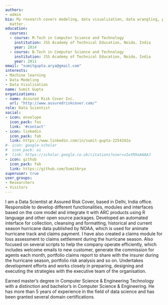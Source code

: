 ```yaml
---
authors:
- admin
bio: My research covers modeling, data visualization, data wrangling, portfolio analysis, report creation using statistical programming language R.
  matter.
education:
  courses:
  - course: M.Tech in Computer Science and Technology
    institution: JSS Academy of Technical Education, Noida, India
    year: 2014
  - course: B.Tech in Computer Science and Technology
    institution: JSS Academy of Technical Education, Noida, India
    year: 2011
email: "sumitgupta.arya@gmail.com"
interests:
- Machine learning
- Data Modeling
- Data Visulisation
name: Sumit Gupta
organizations:
- name: Assured Risk Cover Inc.
  url: "http://www.assuredriskcover.com/"
role: Data Scientist
social:
- icon: envelope
  icon_pack: fas
  link: '#contact'
- icon: linkedin
  icon_pack: fab
  link: https://www.linkedin.com/in/sumit-gupta-2254342a
#- icon: google-scholar
#  icon_pack: ai
#  link: https://scholar.google.co.uk/citations?user=sIwtMXoAAAAJ
- icon: github
  icon_pack: fab
  link: https://github.com/SumitArya
superuser: true
user_groups:
- Researchers
- Visitors
---
```


I am a Data Scientist at Assured Risk Cover, based in Delhi, India office. Responsible to develop different functionalities, modules and interfaces based on the core model and integrate it with ARC products using R language and other open source packages. Developed an automated interface for collection, cleansing and formatting, historical and current season hurricane data published by NOAA, which is used for animate hurricane track and claims payment. I have also created a claims module for loss assessment to claims settlement during the hurricane season. Also focused on several scripts to help the company operate efficiently, which includes welcome emails to new customer, generate the commission for agents each month, portfolio claims report to share with the insurer during the hurricane season, portfolio risk analysis and so on. Undertakes development efforts and works closely in preparing, designing and executing the strategies with the executive team of the organisation. 

Earned master’s degree in Computer Science & Engineering Technology with a distinction and bachelor’s in Computer Science & Engineering. He has more than 5 years of experience in the field of data science and has been granted several domain certifications. 
